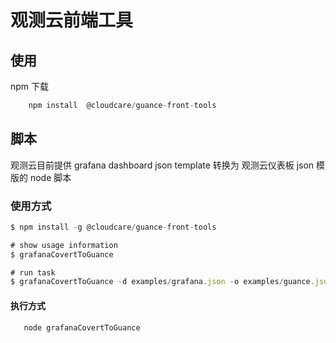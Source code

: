 # 观测云前端工具

## 使用

npm 下载

```js
    npm install  @cloudcare/guance-front-tools
```

## 脚本

观测云目前提供 grafana dashboard json template 转换为 观测云仪表板 json 模版的 node 脚本

### 使用方式

```js
$ npm install -g @cloudcare/guance-front-tools

# show usage information
$ grafanaCovertToGuance

# run task
$ grafanaCovertToGuance -d examples/grafana.json -o examples/guance.json
```

#### 执行方式

```bash
   node grafanaCovertToGuance
```
